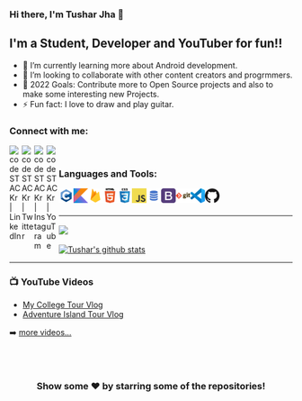### Hi there, I'm Tushar Jha 👋
## I'm a Student, Developer and YouTuber for fun!!
- 🌱 I’m currently learning more about Android development.
- 👯 I’m looking to collaborate with other content creators and progrmmers.
- 🥅 2022 Goals: Contribute more to Open Source projects and also to make some interesting new Projects. 
- ⚡ Fun fact: I love to draw and play guitar.
### Connect with me:
[<img align="left" alt="codeSTACKr | LinkedIn" width="22px" src="https://cdn.jsdelivr.net/npm/simple-icons@v3/icons/linkedin.svg" />][linkedin]
[<img align="left" alt="codeSTACKr | Twitter" width="22px" src="https://cdn.jsdelivr.net/npm/simple-icons@v3/icons/twitter.svg" />][twitter]
[<img align="left" alt="codeSTACKr | Instagram" width="22px" src="https://cdn.jsdelivr.net/npm/simple-icons@v3/icons/instagram.svg" />][instagram]
[<img align="left" alt="codeSTACKr | YouTube" width="22px" src="https://cdn.jsdelivr.net/npm/simple-icons@v3/icons/youtube.svg" />][youtube]
<br />
### Languages and Tools:
<img align="left" alt="JavaScript" width="26px" src="https://raw.githubusercontent.com/github/explore/f3e22f0dca2be955676bc70d6214b95b13354ee8/topics/c/c.png" />
<img align="left" alt="JavaScript" width="26px" src="https://raw.githubusercontent.com/github/explore/80688e429a7d4ef2fca1e82350fe8e3517d3494d/topics/kotlin/kotlin.png" />
<img align="left" alt="JavaScript" width="26px" src="https://raw.githubusercontent.com/github/explore/80688e429a7d4ef2fca1e82350fe8e3517d3494d/topics/firebase/firebase.png" />
<img align="left" alt="HTML5" width="26px" src="https://raw.githubusercontent.com/github/explore/80688e429a7d4ef2fca1e82350fe8e3517d3494d/topics/html/html.png" />
<img align="left" alt="CSS3" width="26px" src="https://raw.githubusercontent.com/github/explore/80688e429a7d4ef2fca1e82350fe8e3517d3494d/topics/css/css.png" />
<img align="left" alt="JavaScript" width="26px" src="https://raw.githubusercontent.com/github/explore/80688e429a7d4ef2fca1e82350fe8e3517d3494d/topics/javascript/javascript.png" />
<img align="left" alt="SQL" width="26px" src="https://raw.githubusercontent.com/github/explore/80688e429a7d4ef2fca1e82350fe8e3517d3494d/topics/sql/sql.png" />
<img align="left" alt="Visual Studio Code" width="26px" src="https://raw.githubusercontent.com/github/explore/80688e429a7d4ef2fca1e82350fe8e3517d3494d/topics/bootstrap/bootstrap.png" />
<img align="left" alt="Git" width="26px" src="https://raw.githubusercontent.com/github/explore/80688e429a7d4ef2fca1e82350fe8e3517d3494d/topics/git/git.png" />
<img align="left" alt="Visual Studio Code" width="26px" src="https://raw.githubusercontent.com/github/explore/80688e429a7d4ef2fca1e82350fe8e3517d3494d/topics/visual-studio-code/visual-studio-code.png" />
<img align="left" alt="GitHub" width="26px" src="https://raw.githubusercontent.com/github/explore/78df643247d429f6cc873026c0622819ad797942/topics/github/github.png" />
<br />
<br />

---

  <a href="https://github.com/tusharjha44">
  <img align="center" src="https://github-readme-stats.vercel.app/api/top-langs/?username=tusharjha44&theme=light&hide_langs_below=1" />
</a>
<br/>
<br/>
<a href="https://github.com/tusharjha44">
 <img align="center" src="https://github-readme-stats.vercel.app/api?username=tusharjha44&show_icons=true&theme=light&line_height=27" alt="Tushar's github stats"/>
</a>

---

### 📺 YouTube Videos

<!-- YOUTUBE:START -->
- [My College Tour Vlog](https://www.youtube.com/watch?v=V1I6UQ8KkQ0)
- [Adventure Island Tour Vlog](https://www.youtube.com/watch?v=2ayMvHffCvQ&t=64s)
<!-- YOUTUBE:END -->
➡️ [more videos...](https://www.youtube.com/channel/UC0bR4e2SbgEwrJvJjlfLbrA)

<br/>
<br/>

<div align="center">
 
  
### Show some ❤️ by starring some of the repositories!
</div>

[twitter]: https://twitter.com/TusharJha44
[youtube]: https://www.youtube.com/channel/UC0bR4e2SbgEwrJvJjlfLbrA
[instagram]: https://www.instagram.com/tusharjha44/
[linkedin]: https://www.linkedin.com/in/tusharjha44/
